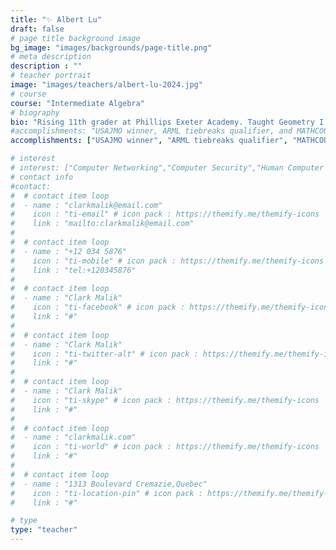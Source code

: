 ```yaml
---
title: "✨ Albert Lu"
draft: false
# page title background image
bg_image: "images/backgrounds/page-title.png"
# meta description
description : ""
# teacher portrait
image: "images/teachers/albert-lu-2024.jpg"
# course
course: "Intermediate Algebra"
# biography
bio: "Rising 11th grader at Phillips Exeter Academy. Taught Geometry I (2020), Geometry II (2021, 2022, 2023), and Intermediate Algebra (2022, 2023)."
#accomplishments: "USAJMO winner, ARML tiebreaks qualifier, and MATHCOUNTS national top 30. USAPhO Honorable Mention."
accomplishments: ["USAJMO winner", "ARML tiebreaks qualifier", "MATHCOUNTS national top 30", "USAPhO Honorable Mention"]

# interest
# interest: ["Computer Networking","Computer Security","Human Computer Interfacing"]
# contact info
#contact:
#  # contact item loop
#  - name : "clarkmalik@email.com"
#    icon : "ti-email" # icon pack : https://themify.me/themify-icons
#    link : "mailto:clarkmalik@email.com"
#
#  # contact item loop
#  - name : "+12 034 5876"
#    icon : "ti-mobile" # icon pack : https://themify.me/themify-icons
#    link : "tel:+120345876"
#
#  # contact item loop
#  - name : "Clark Malik"
#    icon : "ti-facebook" # icon pack : https://themify.me/themify-icons
#    link : "#"
#
#  # contact item loop
#  - name : "Clark Malik"
#    icon : "ti-twitter-alt" # icon pack : https://themify.me/themify-icons
#    link : "#"
#
#  # contact item loop
#  - name : "Clark Malik"
#    icon : "ti-skype" # icon pack : https://themify.me/themify-icons
#    link : "#"
#
#  # contact item loop
#  - name : "clarkmalik.com"
#    icon : "ti-world" # icon pack : https://themify.me/themify-icons
#    link : "#"
#
#  # contact item loop
#  - name : "1313 Boulevard Cremazie,Quebec"
#    icon : "ti-location-pin" # icon pack : https://themify.me/themify-icons
#    link : "#"

# type
type: "teacher"
---
```




